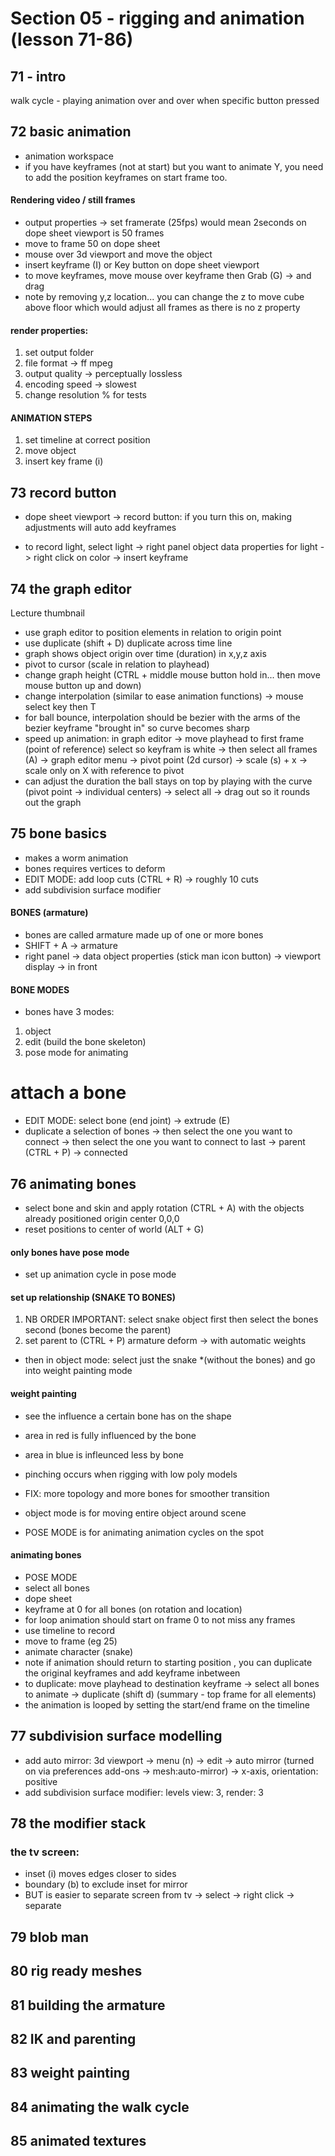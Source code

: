 # Section 05 - rigging and animation (lesson 71-86)

## 71 - intro
walk cycle - playing animation over and over when specific button pressed

## 72 basic animation
- animation workspace
- if you have keyframes (not at start) but you want to animate Y, you need to add the position keyframes on start frame too.

#### Rendering video / still frames
- output properties -> set framerate (25fps) would mean 2seconds on dope sheet viewport is 50 frames
- move to frame 50 on dope sheet
- mouse over 3d viewport and move the object
- insert keyframe (I) or Key button on dope sheet viewport
- to move keyframes, move mouse over keyframe then Grab (G) -> and drag 
- note by removing y,z location... you can change the z to move cube above floor which would adjust all frames as there is no z property

#### render properties:
1. set output folder
2. file format -> ff mpeg
3. output quality -> perceptually lossless
4. encoding speed -> slowest
5. change resolution % for tests

#### ANIMATION STEPS 
1. set timeline at correct position
2. move object
3. insert key frame (i)

## 73 record button
- dope sheet viewport -> record button: if you turn this on, making adjustments will auto add keyframes

- to record light, select light -> right panel object data properties for light -> right click on color -> insert keyframe

## 74 the graph editor
Lecture thumbnail

- use graph editor to position elements in relation to origin point
- use duplicate (shift + D) duplicate across time line  
- graph shows object origin over time (duration) in x,y,z axis 
- pivot to cursor (scale in relation to playhead)
- change graph height (CTRL + middle mouse button hold in... then move mouse button up and down)
- change interpolation (similar to ease animation functions) -> mouse select key then T
- for ball bounce, interpolation should be bezier with the arms of the bezier keyframe "brought in" so curve becomes sharp
- speed up animation: in graph editor -> move playhead to first frame (point of reference) select so keyfram is white -> then select all frames (A) -> graph editor menu -> pivot point (2d cursor) -> scale (s) + x -> scale only on X with reference to pivot 
- can adjust the duration the ball stays on top by playing with the curve (pivot point -> individual centers) -> select all -> drag out so it rounds out the graph

## 75 bone basics
- makes a worm animation
- bones requires vertices to deform
- EDIT MODE: add loop cuts (CTRL + R) -> roughly 10 cuts
- add subdivision surface modifier
#### BONES (armature)
- bones are called armature made up of one or more bones
- SHIFT + A -> armature
- right panel -> data object properties (stick man icon button) -> viewport display -> in front

#### BONE MODES
- bones have 3 modes:
1. object
2. edit (build the bone skeleton)
3. pose mode for animating

# attach a bone
- EDIT MODE: select bone (end joint) -> extrude (E)
- duplicate a selection of bones -> then select the one you want to connect -> then select the one you want to connect to last -> parent (CTRL + P) -> connected

## 76 animating bones
- select bone and skin and apply rotation (CTRL + A) with the objects already positioned origin center 0,0,0
- reset positions to center of world (ALT + G)
#### only bones have pose mode 
- set up animation cycle in pose mode

#### set up relationship (SNAKE TO BONES)
1. NB ORDER IMPORTANT: select snake object first then select the bones second (bones become the parent)
2. set parent to (CTRL + P) armature deform -> with automatic weights 

- then in object mode: select just the snake *(without the bones) and go into weight painting mode 

#### weight painting
- see the influence a certain bone has on the shape
- area in red is fully influenced by the bone
- area in blue is infleunced less by bone
- pinching occurs when rigging with low poly models
- FIX: more topology and more bones for smoother transition

- object mode is for moving entire object around scene
- POSE MODE is for animating animation cycles on the spot

#### animating bones
- POSE MODE
- select all bones
- dope sheet 
- keyframe at 0 for all bones (on rotation and location)
- for loop animation should start on frame 0 to not miss any frames
- use timeline to record
- move to frame (eg 25)
- animate character (snake)
- note if animation should return to starting position , you can duplicate the original keyframes and add keyframe inbetween
- to duplicate: move playhead to destination keyframe -> select all bones to animate -> duplicate (shift d) (summary - top frame for all elements)
- the animation is looped by setting the start/end frame on the timeline

## 77 subdivision surface modelling
- add auto mirror: 3d viewport -> menu (n) -> edit -> auto mirror (turned on via preferences add-ons -> mesh:auto-mirror) -> x-axis, orientation: positive
- add subdivision surface modifier: levels view: 3, render: 3

## 78 the modifier stack
### the tv screen: 
- inset (i) moves edges closer to sides 
- boundary (b) to exclude inset for mirror
- BUT is easier to separate screen from tv -> select -> right click -> separate

## 79 blob man
## 80 rig ready meshes
## 81 building the armature
## 82 IK and parenting
## 83 weight painting
## 84 animating the walk cycle
## 85 animated textures
